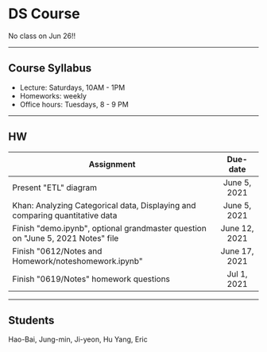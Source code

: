 # DS Course

No class on Jun 26!!

----
## Course Syllabus
- Lecture: Saturdays, 10AM - 1PM
- Homeworks: weekly
- Office hours: Tuesdays, 8 - 9 PM

----
## HW
| Assignment        | Due-date           |
| ------------- |:-------------:|
| Present "ETL" diagram      | June 5, 2021 |
| Khan: Analyzing Categorical data, Displaying and comparing quantitative data | June 5, 2021 |
| Finish "demo.ipynb", optional grandmaster question on "June 5, 2021 Notes" file | June 12, 2021 |
| Finish "0612/Notes and Homework/noteshomework.ipynb" | June 17, 2021 |
| Finish "0619/Notes" homework questions | Jul 1, 2021 |

----
## Students
Hao-Bai, Jung-min, Ji-yeon, Hu Yang, Eric
